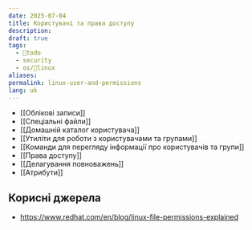 ```yaml
---
date: 2025-07-04
title: Користувачі та права доступу
description: 
draft: true
tags:
  - 🌱todo
  - security
  - os/🐧linux
aliases: 
permalink: linux-user-and-permissions
lang: uk
---
```


- [[Облікові записи]]
- [[Спеціальні файли]]
- [[Домашній каталог користувача]]
- [[Утиліти для роботи з користувачами та групами]]
- [[Команди для перегляду інформації про користувачів та групи]]
- [[Права доступу]]
- [[Делагування повноважень]]
- [[Атрибути]]

## Корисні джерела

- https://www.redhat.com/en/blog/linux-file-permissions-explained